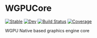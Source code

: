# WGPUCore

[![Stable](https://img.shields.io/badge/docs-stable-blue.svg)](https://JuliaWGPU.github.io/WGPUCore.jl/stable/)
[![Dev](https://img.shields.io/badge/docs-dev-blue.svg)](https://JuliaWGPU.github.io/WGPUCore.jl/dev/)
[![Build Status](https://github.com/JuliaWGPU/WGPUCore.jl/actions/workflows/CI.yml/badge.svg?branch=main)](https://github.com/JuliaWGPU/WGPUCore.jl/actions/workflows/CI.yml?query=branch%3Amain)
[![Coverage](https://codecov.io/gh/JuliaWGPU/WGPUCore.jl/branch/main/graph/badge.svg)](https://codecov.io/gh/JuliaWGPU/WGPUCore.jl)

WGPU Native based graphics engine core

